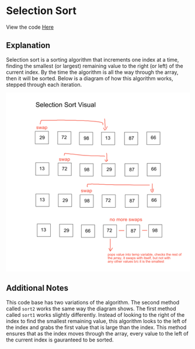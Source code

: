 # Selection Sort

View the code [Here](../../java/dsas/selectionsort/SelectionSort.java)

## Explanation
Selection sort is a sorting algorithm that increments one index at a time, finding the smallest (or largest) 
remaining value to the right (or left) of the current index. By the time the algorithm is all the way through the array, 
then it will be sorted. Below is a diagram of how this algorithm works, stepped through each iteration.

![Selection Sort Diagram](./assets/selection-sort.png)

## Additional Notes
This code base has two variations of the algorithm. The second method called `sort2` works the same way the diagram shows. The first 
method called `sort1` works slightly differently. Instead of looking to the right of the index to find the smallest remaining value, this 
algorithm looks to the left of the index and grabs the first value that is large than the index. This method ensures that as the index 
moves through the array, every value to the left of the current index is gauranteed to be sorted.
